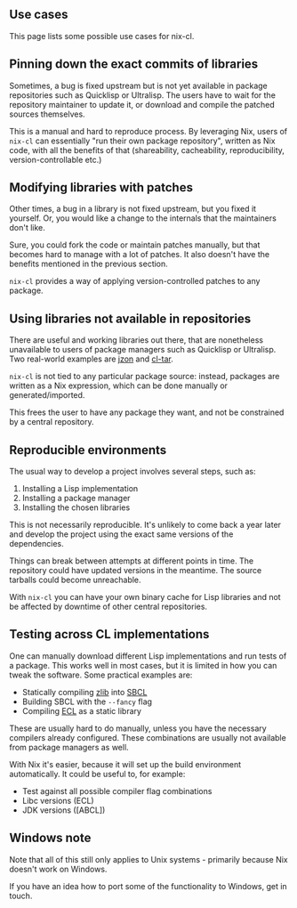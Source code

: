 ## Use cases

This page lists some possible use cases for nix-cl.

## Pinning down the exact commits of libraries

Sometimes, a bug is fixed upstream but is not yet available in package
repositories such as Quicklisp or Ultralisp. The users have to wait
for the repository maintainer to update it, or download and compile
the patched sources themselves.

This is a manual and hard to reproduce process. By leveraging Nix,
users of `nix-cl` can essentially "run their own package repository",
written as Nix code, with all the benefits of that (shareability,
cacheability, reproducibility, version-controllable etc.)


## Modifying libraries with patches

Other times, a bug in a library is not fixed upstream, but you fixed
it yourself. Or, you would like a change to the internals that the
maintainers don't like.

Sure, you could fork the code or maintain patches manually, but that
becomes hard to manage with a lot of patches. It also doesn't have the
benefits mentioned in the previous section.

`nix-cl` provides a way of applying version-controlled patches to any
package.


## Using libraries not available in repositories

There are useful and working libraries out there, that are nonetheless
unavailable to users of package managers such as Quicklisp or
Ultralisp. Two real-world examples are [jzon] and [cl-tar].

`nix-cl` is not tied to any particular package source: instead,
packages are written as a Nix expression, which can be done manually
or generated/imported.

This frees the user to have any package they want, and not be
constrained by a central repository.

## Reproducible environments

The usual way to develop a project involves several steps, such as:

1. Installing a Lisp implementation
2. Installing a package manager
3. Installing the chosen libraries

This is not necessarily reproducible. It's unlikely to come back a
year later and develop the project using the exact same versions of
the dependencies.

Things can break between attempts at different points in time. The
repository could have updated versions in the meantime. The source
tarballs could become unreachable.

With `nix-cl` you can have your own binary cache for Lisp libraries
and not be affected by downtime of other central repositories.

## Testing across CL implementations

One can manually download different Lisp implementations and run tests
of a package. This works well in most cases, but it is limited in how
you can tweak the software. Some practical examples are:

- Statically compiling [zlib] into [SBCL]
- Building SBCL with the `--fancy` flag
- Compiling [ECL] as a static library

These are usually hard to do manually, unless you have the necessary
compilers already configured. These combinations are usually not
available from package managers as well.

With Nix it's easier, because it will set up the build environment
automatically. It could be useful to, for example:

- Test against all possible compiler flag combinations
- Libc versions (ECL)
- JDK versions ([ABCL])

[zlib]: https://zlib.net
[SBCL]: https://sbcl.org
[ECL]: https://ecl.common-lisp.dev/
[Ultralisp]: https://ultralisp.org/
[jzon]: https://github.com/Zulu-Inuoe/jzon
[cl-tar]: https://gitlab.common-lisp.net/cl-tar/cl-tar
[bootstrap tools]: https://github.com/nervosys/Botnix/tree/master/pkgs/stdenv/linux/bootstrap-files
[nixpkgs]: https://github.com/nervosys/Botnix

## Windows note

Note that all of this still only applies to Unix systems - primarily because Nix doesn't work on Windows.

If you have an idea how to port some of the functionality to Windows, get in touch.

